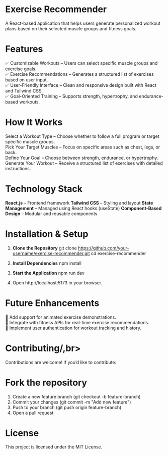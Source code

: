 # Exercise Recommender<br>
A React-based application that helps users generate personalized workout plans based on their selected muscle groups and fitness goals.

# Features<br>
✅ Customizable Workouts – Users can select specific muscle groups and exercise goals.<br>
✅ Exercise Recommendations – Generates a structured list of exercises based on user input.<br>
✅ User-Friendly Interface – Clean and responsive design built with React and Tailwind CSS.<br>
✅ Goal-Oriented Training – Supports strength, hypertrophy, and endurance-based workouts.<br>

# How It Works<br>
Select a Workout Type – Choose whether to follow a full program or target specific muscle groups.<br>
Pick Your Target Muscles – Focus on specific areas such as chest, legs, or back.<br>
Define Your Goal – Choose between strength, endurance, or hypertrophy.<br>
Generate Your Workout – Receive a structured list of exercises with detailed instructions.<br>

# Technology Stack<br>
**React.js** – Frontend framework
**Tailwind CSS** – Styling and layout
**State Management** – Managed using React hooks (useState)
**Component-Based Design** – Modular and reusable components

# Installation & Setup<br>
1. **Clone the Repository**
  git clone https://github.com/your-username/exercise-recommender.git
  cd exercise-recommender

2. **Install Dependencies**
  npm install
3. **Start the Application**
  npm run dev
4. Open http://localhost:5173 in your browser.

# Future Enhancements<br>
🔹 Add support for animated exercise demonstrations.<br>
🔹 Integrate with fitness APIs for real-time exercise recommendations.<br>
🔹 Implement user authentication for workout tracking and history.<br>

# Contributing/,br>
Contributions are welcome! If you’d like to contribute:

# Fork the repository<br>
1. Create a new feature branch (git checkout -b feature-branch)
2. Commit your changes (git commit -m "Add new feature")
3. Push to your branch (git push origin feature-branch)
4. Open a pull request

# License<br>
This project is licensed under the MIT License.
